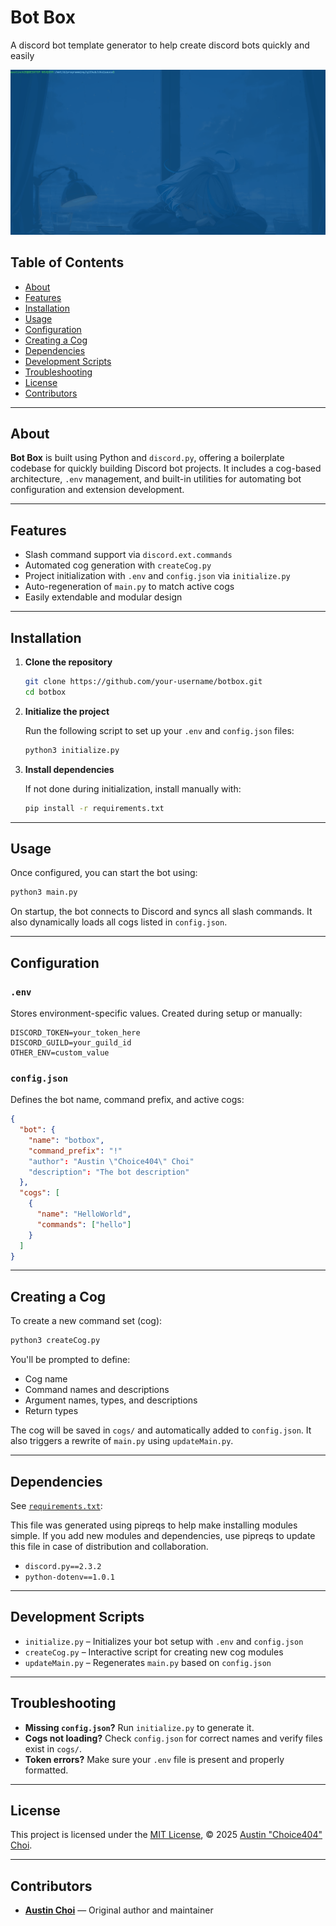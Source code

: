 # Bot Box

A discord bot template generator to help create discord bots quickly and easily

![](./readme_assets/botbox_showcase.gif)

## Table of Contents

- [About](#about)
- [Features](#features)
- [Installation](#installation)
- [Usage](#usage)
- [Configuration](#configuration)
- [Creating a Cog](#creating-a-cog)
- [Dependencies](#dependencies)
- [Development Scripts](#development-scripts)
- [Troubleshooting](#troubleshooting)
- [License](#license)
- [Contributors](#contributors)

---

## About

**Bot Box** is built using Python and `discord.py`, offering a boilerplate codebase for quickly building Discord bot projects. It includes a cog-based architecture, `.env` management, and built-in utilities for automating bot configuration and extension development.

---

## Features

- Slash command support via `discord.ext.commands`
- Automated cog generation with `createCog.py`
- Project initialization with `.env` and `config.json` via `initialize.py`
- Auto-regeneration of `main.py` to match active cogs
- Easily extendable and modular design

---

## Installation

1. **Clone the repository**

   ```bash
   git clone https://github.com/your-username/botbox.git
   cd botbox
   ```

2. **Initialize the project**

   Run the following script to set up your `.env` and `config.json` files:

   ```bash
   python3 initialize.py
   ```

3. **Install dependencies**

   If not done during initialization, install manually with:

   ```bash
   pip install -r requirements.txt
   ```

---

## Usage

Once configured, you can start the bot using:

```bash
python3 main.py
```

On startup, the bot connects to Discord and syncs all slash commands. It also dynamically loads all cogs listed in `config.json`.

---

## Configuration

### `.env`

Stores environment-specific values. Created during setup or manually:

```
DISCORD_TOKEN=your_token_here
DISCORD_GUILD=your_guild_id
OTHER_ENV=custom_value
```

### `config.json`

Defines the bot name, command prefix, and active cogs:

```json
{
  "bot": {
    "name": "botbox",
    "command_prefix": "!"
    "author": "Austin \"Choice404\" Choi"
    "description": "The bot description"
  },
  "cogs": [
    {
      "name": "HelloWorld",
      "commands": ["hello"]
    }
  ]
}
```

---

## Creating a Cog

To create a new command set (cog):

```bash
python3 createCog.py
```

You'll be prompted to define:

- Cog name
- Command names and descriptions
- Argument names, types, and descriptions
- Return types

The cog will be saved in `cogs/` and automatically added to `config.json`. It also triggers a rewrite of `main.py` using `updateMain.py`.

---

## Dependencies

See [`requirements.txt`](requirements.txt):

This file was generated using pipreqs to help make installing modules simple. If you add new modules and dependencies, use pipreqs to update this file in case of distribution and collaboration.

- `discord.py==2.3.2`
- `python-dotenv==1.0.1`

---

## Development Scripts

- `initialize.py` – Initializes your bot setup with `.env` and `config.json`
- `createCog.py` – Interactive script for creating new cog modules
- `updateMain.py` – Regenerates `main.py` based on `config.json`

---

## Troubleshooting

- **Missing `config.json`?** Run `initialize.py` to generate it.
- **Cogs not loading?** Check `config.json` for correct names and verify files exist in `cogs/`.
- **Token errors?** Make sure your `.env` file is present and properly formatted.

---

## License

This project is licensed under the [MIT License](LICENSE), © 2025 [Austin \"Choice404\" Choi](https://github.com/choice404).

---

## Contributors

- **[Austin Choi](https://github.com/choice404)** — Original author and maintainer

